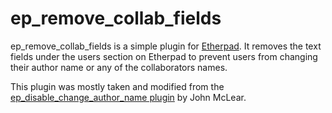 # ep_remove_collab_fields

ep_remove_collab_fields is a simple plugin for [Etherpad](http://etherpad.org/). It removes the text fields under the users section on Etherpad to prevent users from changing their author name or any of the collaborators names.

This plugin was mostly taken and modified from the [ep_disable_change_author_name plugin](https://github.com/JohnMcLear/ep_disable_change_author_name) by John McLear.
